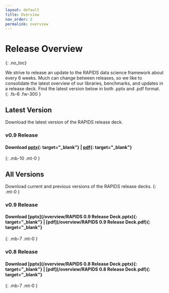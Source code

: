 ```yaml
---
layout: default
title: Overview
nav_order: 2
permalink: overview
---
```


# Release Overview
{: .no_toc}

We strive to release an update to the RAPIDS data science framework about every 6 weeks. Much can change between releases, so we like to consolidate the latest overview of our libraries, benchmarks, and updates in a release deck. Find the latest version below in both .pptx and .pdf format. 
{: .fs-6 .fw-300 }

## Latest Version

Download the latest version of the RAPIDS release deck.

### v0.9 Release

#### Download **[pptx](/overview/latest.pptx){: target="_blank"}** | **[pdf](/overview/latest.pdf){: target="_blank"}**
{: .mb-10 .mt-0 }



## All Versions

Download current and previous versions of the RAPIDS release decks.
{: .mt-0 }

### v0.9 Release

#### Download **[pptx](/overview/RAPIDS 0.9 Release Deck.pptx){: target="_blank"}** | **[pdf](/overview/RAPIDS 0.9 Release Deck.pdf){: target="_blank"}**
{: .mb-7 .mt-0 }

### v0.8 Release

#### Download **[pptx](/overview/RAPIDS 0.8 Release Deck.pptx){: target="_blank"}** | **[pdf](/overview/RAPIDS 0.8 Release Deck.pdf){: target="_blank"}**
{: .mb-7 .mt-0 }



